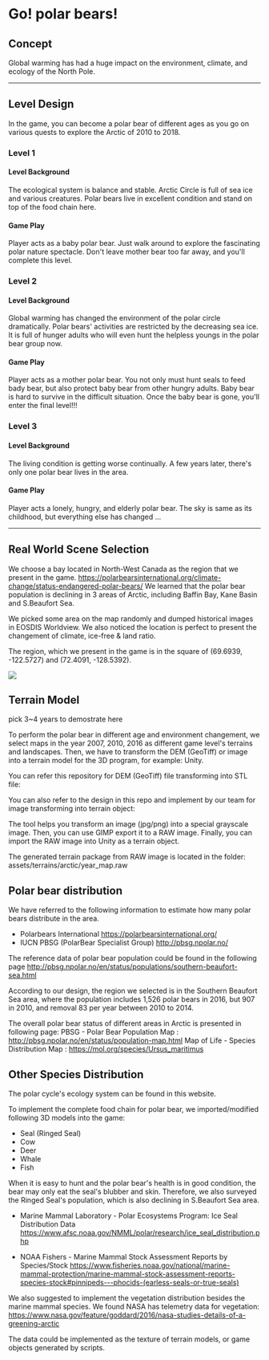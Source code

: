 # Go! polar bears!
## Concept

Global warming has had a huge impact on the environment, climate, and ecology of the North Pole.

---

## Level Design
In the game, you can become a polar bear of different ages as you go on various quests to explore the Arctic of 2010 to 2018.
### Level 1
#### Level Background
The ecological system is balance and stable.  Arctic Circle is full of sea ice and various creatures.  Polar bears live in excellent condition and stand on top of the food chain here.
#### Game Play
Player acts as a baby polar bear.  Just walk around to explore the fascinating polar nature spectacle.  Don't leave mother bear too far away, and you'll complete this level.

### Level 2
#### Level Background
Global warming has changed the environment of the polar circle dramatically.  Polar bears' activities are restricted by the decreasing sea ice.  It is full of hunger adults who will even hunt the helpless youngs in the polar bear group now.
#### Game Play
Player acts as a mother polar bear.  You not only must hunt seals to feed bady bear, but also protect baby bear from other hungry adults.  Baby bear is hard to survive in the difficult situation.  Once the baby bear is gone, you'll enter the final level!!!

### Level 3
#### Level Background
The living condition is getting worse continually.  A few years later, there's only one polar bear lives in the area.
#### Game Play
Player acts a lonely, hungry, and elderly polar bear.  The sky is same as its childhood, but everything else has changed ...

---

## Real World Scene Selection
We choose a bay located in North-West Canada as the region that we present in the game.
https://polarbearsinternational.org/climate-change/status-endangered-polar-bears/
We learned that the polar bear population is declining in 3 areas of Arctic, including Baffin Bay, Kane Basin and S.Beaufort Sea.

We picked some area on the map randomly and dumped historical images in EOSDIS Worldview.  We also noticed the location is perfect to present the changement of climate, ice-free & land ratio.

The region, which we present in the game is in the square of (69.6939, -122.5727) and (72.4091, -128.5392).

![](https://)

## Terrain Model
pick 3~4 years to demostrate here

To perform the polar bear in different age and environment changement, we select maps in the year 2007, 2010, 2016 as different game level's terrains and landscapes.  Then, we have to transform the DEM (GeoTiff) or image into a terrain model for the 3D program, for example: Unity.

You can refer this repository for DEM (GeoTiff) file transforming into STL file:

You can also refer to the design in this repo and implement by our team for image transforming into terrain object:

The tool helps you transform an image (jpg/png) into a special grayscale image.  Then, you can use GIMP export it to a RAW image.  Finally, you can import the RAW image into Unity as a terrain object.

The generated terrain package from RAW image is located in the folder:
    assets/terrains/arctic/year_map.raw
    
## Polar bear distribution
We have referred to the following information to estimate how many polar bears distribute in the area.

* Polarbears International https://polarbearsinternational.org/
* IUCN PBSG (PolarBear Specialist Group) http://pbsg.npolar.no/

The reference data of polar bear population could be found in the following page
http://pbsg.npolar.no/en/status/populations/southern-beaufort-sea.html

According to our design, the region we selected is in the Southern Beaufort Sea area, where the population includes 1,526 polar bears in 2016, but 907 in 2010, and removal 83 per year between 2010 to 2014.

The overall polar bear status of different areas in Arctic is presented in following page:
PBSG - Polar Bear Population Map : http://pbsg.npolar.no/en/status/population-map.html
Map of Life - Species Distribution Map : https://mol.org/species/Ursus_maritimus

## Other Species Distribution
The polar cycle's ecology system can be found in this website. 

To implement the complete food chain for polar bear, we imported/modified following 3D models into the game:
* Seal (Ringed Seal)
* Cow 
* Deer 
* Whale
* Fish

When it is easy to hunt and the polar bear's health is in good condition, the bear may only eat the seal's blubber and skin.  Therefore, we also surveyed the Ringed Seal's population, which is also declining in S.Beaufort Sea area.

* Marine Mammal Laboratory - Polar Ecosystems Program: Ice Seal Distribution Data
https://www.afsc.noaa.gov/NMML/polar/research/ice_seal_distribution.php

* NOAA Fishers - Marine Mammal Stock Assessment Reports by Species/Stock
https://www.fisheries.noaa.gov/national/marine-mammal-protection/marine-mammal-stock-assessment-reports-species-stock#pinnipeds---phocids-(earless-seals-or-true-seals)

We also suggested to implement the vegetation distribution besides the marine mammal species.  We found NASA has telemetry data for vegetation:
https://www.nasa.gov/feature/goddard/2016/nasa-studies-details-of-a-greening-arctic

The data could be implemented as the texture of terrain models, or game objects generated by scripts.
